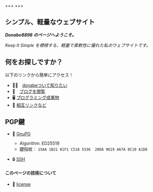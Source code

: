 +++
+++

## シンプル、軽量なウェブサイト

*__Donabe8898 のページへようこそ。__*

*Keep It Simple を標榜する、軽量で柔軟性に優れた私のウェブサイトです。*


## 何をお探しですか？
以下のリンクから簡単にアクセス！

- 🧒🏻　[donabeついて知りたい](./about)
- 📰　[ブログを閲覧](./blog)
- 🖥️ [プログラミング成果物](./contents)
- 🔗 [相互リンクなど](./links)

## PGP鍵

- 🔑 [GnuPG](https://github.com/donabe8898.gpg)
    - Algorithm: ED25519
    - 鍵指紋： `15AA 1B21 81F1 C518 5336  20DA 9619 A67A 0C10 A1D8`

- 🔒 [SSH](https://github.com/donabe8898.keys)

#### このページの技術について
- 📕 [license](./license)